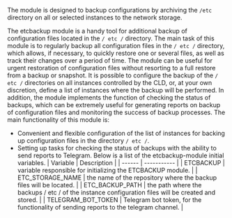 The module is designed to backup configurations by archiving the `/etc` directory on all or selected instances to the network storage.

The etcbackup module is a handy tool for additional backup of configuration files located in the `/ etc /` directory. The main task of this module is to regularly backup all configuration files in the `/ etc /` directory, which allows, if necessary, to quickly restore one or several files, as well as track their changes over a period of time. The module can be useful for urgent restoration of configuration files without resorting to a full restore from a backup or snapshot. It is possible to configure the backup of the `/ etc /` directories on all instances controlled by the CLD, or, at your own discretion, define a list of instances where the backup will be performed. In addition, the module implements the function of checking the status of backups, which can be extremely useful for generating reports on backup of configuration files and monitoring the success of backup processes.
The main functionality of this module is:
- Convenient and flexible configuration of the list of instances for backing up configuration files in the directory `/ etc /`.
- Setting up tasks for checking the status of backups with the ability to send reports to Telegram.
Below is a list of the etcbackup-module initial variables.
| Variable | Description |
| ------ | ----------- |
| ETCBACKUP | variable responsible for initializing the ETCBACKUP module. |
| ETC_STORAGE_NAME | the name of the repository where the backup files will be located. |
| ETC_BACKUP_PATH | the path where the backups / etc / of the instance configuration files will be created and stored. |
| TELEGRAM_BOT_TOKEN | Telegram bot token, for the functionality of sending reports to the telegram channel. |
